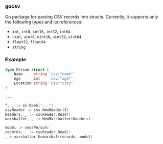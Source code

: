 ### gocsv
Go package for parsing CSV records into structs. Currently, it supports only
the following types and its references:
- `int`, `int8`, `int16`, `int32`, `int64`
- `uint`, `uint8`, `uint16`, `uint32`, `uint64`
- `float32`, `float64`
- `string`

### Example
```go
type Person struct {
	Name     string `csv:"name"`
	Age      int    `csv:"age"`
	Location string `csv:"city"`
}

...

f, _ := os.Open("...")
csvReader := csv.NewReader(f)
headers, _ := csvReader.Read()
marshaller, _ := NewMarshaller(headers)

model := new(Person)
records, _ := csvReader.Read()
_ = marshaller.Unmarshal(records, model)
```